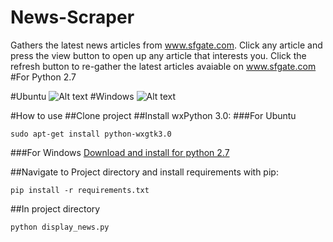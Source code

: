 # News-Scraper
Gathers the latest news articles from www.sfgate.com. Click any article and press the view button to open up any article that interests you. Click the refresh button to re-gather the latest articles avaiable on www.sfgate.com
#For Python 2.7

#Ubuntu
![Alt text](https://cloud.githubusercontent.com/assets/13326238/20028357/8e324032-a2ec-11e6-871a-b545b823fbeb.png)
#Windows
![Alt text](https://cloud.githubusercontent.com/assets/13326238/20034541/f9e82a16-a37e-11e6-83cb-11a7d6341af4.png)

#How to use
##Clone project
##Install wxPython 3.0:
###For Ubuntu
```
sudo apt-get install python-wxgtk3.0
```
###For Windows
[Download and install for python 2.7](https://wxpython.org/download.php#msw)


##Navigate to Project directory and install requirements with pip:
```
pip install -r requirements.txt
```
##In project directory
```
python display_news.py
```




